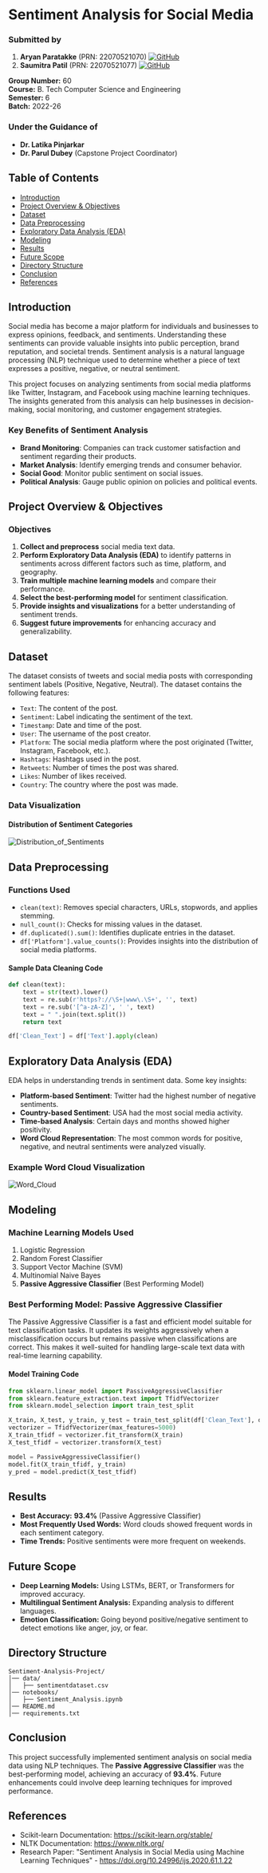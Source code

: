 # Sentiment Analysis for Social Media
 

### **Submitted by**
1. **Aryan Paratakke** (PRN: 22070521070) [![GitHub](https://img.shields.io/badge/GitHub-000?logo=github&logoColor=white)](https://github.com/Aryan152005)   
2. **Saumitra Patil** (PRN: 22070521077) [![GitHub](https://img.shields.io/badge/GitHub-000?logo=github&logoColor=white)](https://github.com/saumitrapatil)   

**Group Number:** 60   
**Course:** B. Tech Computer Science and Engineering  
**Semester:** 6   
**Batch:** 2022-26

### **Under the Guidance of**
- **Dr. Latika Pinjarkar**  
- **Dr. Parul Dubey** (Capstone Project Coordinator)  

## Table of Contents
- [Introduction](#introduction)
- [Project Overview & Objectives](#project-overview--objectives)
- [Dataset](#dataset)
- [Data Preprocessing](#data-preprocessing)
- [Exploratory Data Analysis (EDA)](#exploratory-data-analysis-eda)
- [Modeling](#modeling)
- [Results](#results)
- [Future Scope](#future-scope)
- [Directory Structure](#directory-structure)
- [Conclusion](#conclusion)
- [References](#references)

## Introduction
Social media has become a major platform for individuals and businesses to express opinions, feedback, and sentiments. Understanding these sentiments can provide valuable insights into public perception, brand reputation, and societal trends. Sentiment analysis is a natural language processing (NLP) technique used to determine whether a piece of text expresses a positive, negative, or neutral sentiment.

This project focuses on analyzing sentiments from social media platforms like Twitter, Instagram, and Facebook using machine learning techniques. The insights generated from this analysis can help businesses in decision-making, social monitoring, and customer engagement strategies.

### Key Benefits of Sentiment Analysis
- **Brand Monitoring**: Companies can track customer satisfaction and sentiment regarding their products.
- **Market Analysis**: Identify emerging trends and consumer behavior.
- **Social Good**: Monitor public sentiment on social issues.
- **Political Analysis**: Gauge public opinion on policies and political events.

## Project Overview & Objectives
### Objectives
1. **Collect and preprocess** social media text data.
2. **Perform Exploratory Data Analysis (EDA)** to identify patterns in sentiments across different factors such as time, platform, and geography.
3. **Train multiple machine learning models** and compare their performance.
4. **Select the best-performing model** for sentiment classification.
5. **Provide insights and visualizations** for a better understanding of sentiment trends.
6. **Suggest future improvements** for enhancing accuracy and generalizability.

## Dataset
The dataset consists of tweets and social media posts with corresponding sentiment labels (Positive, Negative, Neutral). The dataset contains the following features:

- `Text`: The content of the post.
- `Sentiment`: Label indicating the sentiment of the text.
- `Timestamp`: Date and time of the post.
- `User`: The username of the post creator.
- `Platform`: The social media platform where the post originated (Twitter, Instagram, Facebook, etc.).
- `Hashtags`: Hashtags used in the post.
- `Retweets`: Number of times the post was shared.
- `Likes`: Number of likes received.
- `Country`: The country where the post was made.

### Data Visualization
#### Distribution of Sentiment Categories

![Distribution_of_Sentiments](images/output.png) 

## Data Preprocessing
### Functions Used
- `clean(text)`: Removes special characters, URLs, stopwords, and applies stemming.
- `null_count()`: Checks for missing values in the dataset.
- `df.duplicated().sum()`: Identifies duplicate entries in the dataset.
- `df['Platform'].value_counts()`: Provides insights into the distribution of social media platforms.

#### Sample Data Cleaning Code
```python
def clean(text):
    text = str(text).lower()
    text = re.sub(r'https?://\S+|www\.\S+', '', text)
    text = re.sub('[^a-zA-Z]', ' ', text)
    text = " ".join(text.split())
    return text

df['Clean_Text'] = df['Text'].apply(clean)
```

## Exploratory Data Analysis (EDA)
EDA helps in understanding trends in sentiment data. Some key insights:
- **Platform-based Sentiment**: Twitter had the highest number of negative sentiments.
- **Country-based Sentiment**: USA had the most social media activity.
- **Time-based Analysis**: Certain days and months showed higher positivity.
- **Word Cloud Representation**: The most common words for positive, negative, and neutral sentiments were analyzed visually.

### Example Word Cloud Visualization

![Word_Cloud](images/WordCloud.png)

## Modeling
### Machine Learning Models Used
1. Logistic Regression
2. Random Forest Classifier
3. Support Vector Machine (SVM)
4. Multinomial Naive Bayes
5. **Passive Aggressive Classifier** (Best Performing Model)

### Best Performing Model: Passive Aggressive Classifier
The Passive Aggressive Classifier is a fast and efficient model suitable for text classification tasks. It updates its weights aggressively when a misclassification occurs but remains passive when classifications are correct. This makes it well-suited for handling large-scale text data with real-time learning capability.

#### Model Training Code
```python
from sklearn.linear_model import PassiveAggressiveClassifier
from sklearn.feature_extraction.text import TfidfVectorizer
from sklearn.model_selection import train_test_split

X_train, X_test, y_train, y_test = train_test_split(df['Clean_Text'], df['Sentiment'], test_size=0.2, random_state=42)
vectorizer = TfidfVectorizer(max_features=5000)
X_train_tfidf = vectorizer.fit_transform(X_train)
X_test_tfidf = vectorizer.transform(X_test)

model = PassiveAggressiveClassifier()
model.fit(X_train_tfidf, y_train)
y_pred = model.predict(X_test_tfidf)
```

## Results
- **Best Accuracy:** **93.4%** (Passive Aggressive Classifier)
- **Most Frequently Used Words:** Word clouds showed frequent words in each sentiment category.
- **Time Trends:** Positive sentiments were more frequent on weekends.

## Future Scope
- **Deep Learning Models:** Using LSTMs, BERT, or Transformers for improved accuracy.
- **Multilingual Sentiment Analysis:** Expanding analysis to different languages.
- **Emotion Classification:** Going beyond positive/negative sentiment to detect emotions like anger, joy, or fear.

## Directory Structure
```
Sentiment-Analysis-Project/
│── data/
│   ├── sentimentdataset.csv
│── notebooks/
│   ├── Sentiment_Analysis.ipynb
│── README.md
│── requirements.txt
```

## Conclusion
This project successfully implemented sentiment analysis on social media data using NLP techniques. The **Passive Aggressive Classifier** was the best-performing model, achieving an accuracy of **93.4%**. Future enhancements could involve deep learning techniques for improved performance.

## References
- Scikit-learn Documentation: https://scikit-learn.org/stable/
- NLTK Documentation: https://www.nltk.org/
- Research Paper: "Sentiment Analysis in Social Media using Machine Learning Techniques" - https://doi.org/10.24996/ijs.2020.61.1.22

